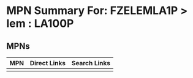 



# MPN Summary For: FZELEMLA1P > lem : LA100P

## MPNs
  

|MPN|Direct Links|Search Links|
| :--- | :--- | :--- |
||||
